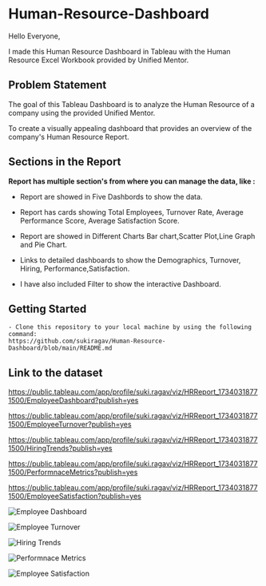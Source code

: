 # Human-Resource-Dashboard

Hello Everyone, 

I made this Human Resource Dashboard in Tableau with the Human Resource Excel Workbook provided by Unified Mentor.

## Problem Statement

The goal of this Tableau Dashboard is to analyze the Human Resource of a company using the provided Unified Mentor.

To create a visually appealing dashboard that provides an overview of the company's Human Resource Report.

## Sections in the Report

**Report has multiple section's from where you can manage the data, like :**

- Report are showed in Five Dashbords to show the data.

- Report has cards showing Total Employees, Turnover Rate, Average Performance Score, Average Satisfaction Score.

- Report are showed in Different Charts Bar chart,Scatter Plot,Line Graph and Pie Chart.

- Links to detailed dashboards to show the Demographics, Turnover, Hiring, Performance,Satisfaction.

- I have also included Filter to show the interactive Dashboard.

 ## Getting Started
  ```
- Clone this repository to your local machine by using the following command:
https://github.com/sukiragav/Human-Resource-Dashboard/blob/main/README.md
  ```
## Link to the dataset

https://public.tableau.com/app/profile/suki.ragav/viz/HRReport_17340318771500/EmployeeDashboard?publish=yes

https://public.tableau.com/app/profile/suki.ragav/viz/HRReport_17340318771500/EmployeeTurnover?publish=yes

https://public.tableau.com/app/profile/suki.ragav/viz/HRReport_17340318771500/HiringTrends?publish=yes

https://public.tableau.com/app/profile/suki.ragav/viz/HRReport_17340318771500/PerformnaceMetrics?publish=yes

https://public.tableau.com/app/profile/suki.ragav/viz/HRReport_17340318771500/EmployeeSatisfaction?publish=yes

![Employee Dashboard](https://github.com/user-attachments/assets/7fcfb3b9-faf2-4301-bdcc-0c6cf7615faf)

![Employee Turnover](https://github.com/user-attachments/assets/41d5181f-8eab-4938-863c-403ad89327ac)

![Hiring Trends](https://github.com/user-attachments/assets/93aa5cee-5537-4f9c-ae7f-a072e8a969ba)

![Performnace Metrics](https://github.com/user-attachments/assets/85e02ba9-ec93-46db-8aac-d130b9a856f7)

![Employee Satisfaction](https://github.com/user-attachments/assets/0ee98976-47b3-4848-b38a-d7200701428b)

